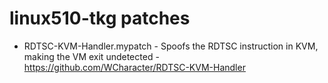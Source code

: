 # linux510-tkg patches

- RDTSC-KVM-Handler.mypatch - Spoofs the RDTSC instruction in KVM, making the VM exit undetected - https://github.com/WCharacter/RDTSC-KVM-Handler
